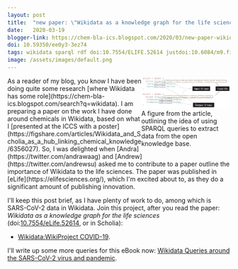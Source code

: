 ```yaml
---
layout: post
title:  "new paper: \"Wikidata as a knowledge graph for the life sciences\""
date:   2020-03-19
blogger-link: https://chem-bla-ics.blogspot.com/2020/03/new-paper-wikidata-as-knowledge-graph.html
doi: 10.59350/ee0y3-3ez74
tags: wikidata sparql rdf doi:10.7554/ELIFE.52614 justdoi:10.6084/m9.figshare.6356027.v1
image: /assets/images/default.png
---
```


<span style="width: 40%; display: block; margin-left: auto; margin-right: auto; float: right">
<img src="/assets/images/default.png" /> <br />
A figure from the article, outlining the idea of using SPARQL queries to extract data from the open knowledge base.
</span>
As a reader of my blog, you know I have been doing quite some research [where Wikidata has some role](https://chem-bla-ics.blogspot.com/search?q=wikidata).
I am preparing a paper on the work I have done around chemicals in Wikidata, based on what I
[presented at the ICCS with a poster](https://figshare.com/articles/Wikidata_and_Scholia_as_a_hub_linking_chemical_knowledge/6356027).
So, I was delighted when [Andra](https://twitter.com/andrawaag) and [Andrew](https://twitter.com/andrewsu) asked me to contribute
to a paper outline the importance of Wikidata to the life sciences. The paper was published in [eLife](https://elifesciences.org/),
which I'm excited about to, as they do a significant amount of publishing innovation.

I'll keep this post brief, as I have plenty of work to do, among which is SARS-CoV-2 data in Wikidata. Join this project,
after you read the paper: *Wikidata as a knowledge graph for the life sciences* (doi:[10.7554/eLife.52614](https://doi.org/10.7554/eLife.52614),
or in Scholia):

* [Wikidata:WikiProject COVID-19](https://www.wikidata.org/wiki/Wikidata:WikiProject_COVID-19).

I'll write up some more queries for this eBook now: [Wikidata Queries around the SARS-CoV-2 virus and pandemic](https://egonw.github.io/SARS-CoV-2-Queries/).
